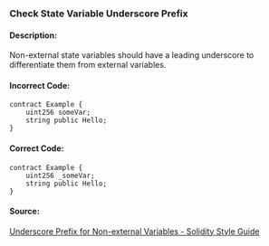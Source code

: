 ### Check State Variable Underscore Prefix

#### Description:

Non-external state variables should have a leading underscore to differentiate them from external variables.

#### Incorrect Code:

```solidity
contract Example {
    uint256 someVar;
    string public Hello;
}
```

#### Correct Code:

```solidity
contract Example {
    uint256 _someVar;
    string public Hello;
}
```

#### Source:

[Underscore Prefix for Non-external Variables - Solidity Style Guide](https://docs.soliditylang.org/en/v0.8.27/style-guide.html#underscore-prefix-for-non-external-functions-and-variables)
